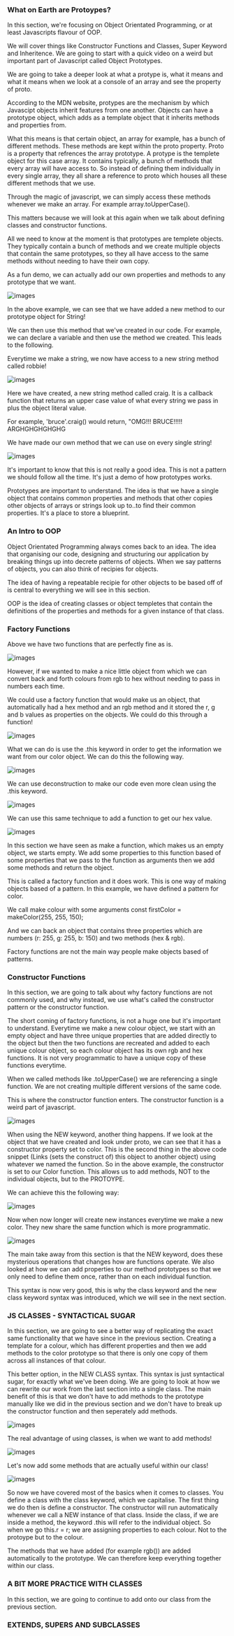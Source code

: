 
### What on Earth are Protoypes?

In this section, we're focusing on Object Orientated Programming, or at least Javascripts flavour of OOP.

We will cover things like Constructor Functions and Classes, Super Keyword and Inheritence. We are going to start with a quick video on a weird but important part of Javascript called Object Prototypes. 

We are going to take a deeper look at what a protype is, what it means and what it means when we look at a console of an array and see the property of proto.  

According to the MDN website, protypes are the mechanism by which Javascipt objects inherit features from one another. Objects can have a prototype object, which adds as a template object that it inherits methods and properties from. 

What this means is that certain object, an array for example, has a bunch of different methods. These methods are kept within the proto property. Proto is a property that refrences the array prototype. A protype is the templete object for this case array. It contains typically, a bunch of methods that every array will have access to. So instead of defining them individually in every single array, they all share a reference to proto which houses all these different methods that we use. 

Through the magic of javascript, we can simply access these methods whenever we make an array. For example array.toUpperCase(). 

This matters because we will look at this again when we talk about defining classes and constructor functions. 

All we need to know at the moment is that prototypes are templete objects. They typically contain a bunch of methods and we create multiple objects that contain the same prototypes, so they all have access to the same methods without needing to have their own copy. 

As a fun demo, we can actually add our own properties and methods to any prototype that we want. 

![images](/images/section19/robbiestring.png)

In the above example, we can see that we have added a new method to our prototype object for String!

We can then use this method that we've created in our code. For example, we can declare a variable and then use the method we created. This leads to the following. 

Everytime we make a string, we now have access to a new string method called robbie! 

![images](/images/section19/robbiestring2.png)

Here we have created, a new string method called craig. It is a callback function that returns an upper case value of what every string we pass in plus the object literal value.

For example, 'bruce'.craig() would return, "OMG!!! BRUCE!!!!! ARGHGHGHGHGHG

We have made our own method that we can use on every single string! 

![images](/images/section19/craig2.png)

It's important to know that this is not really a good idea. This is not a pattern we should follow all the time. It's just a demo of how prototypes works. 

Prototypes are important to understand. The idea is that we have a single object that contains common properties and methods that other copies other objects of arrays or strings look up to..to find their common properties. It's a place to store a blueprint. 

### An Intro to OOP 

Object Orientated Programming always comes back to an idea. The idea that organising our code, designing and structuring our application by breaking things up into decrete patterns of objects. When we say patterns of objects, you can also think of recipies for objects. 

The idea of having a repeatable recipie for other objects to be based off of is central to everything we will see in this section. 

OOP is the idea of creating classes or object templetes that contain the definitions of the properties and methods for a given instance of that class. 

### Factory Functions 


Above we have two functions that are perfectly fine as is. 


![images](/images/section19/factory1.png)

However, if we wanted to make a nice little object from which we can convert back and forth colours from rgb to hex without needing to pass in numbers each time.

We could use a factory function that would make us an object, that automatically had a hex method and an rgb method and it stored the r, g and b values as properties on the objects. We could do this through a function! 

![images](/images/section19/factoryfunction2.png)

What we can do is use the .this keyword in order to get the information we want from our color object. We can do this the following way. 

![images](/images/section19/factoryfunction3.png)

We can use deconstruction to make our code even more clean using the .this keyword. 

![images](/images/section19/factoryfunction4.png)

We can use this same technique to add a function to get our hex value. 

![images](/images/section19/factoryfunction5.png)

In this section we have seen as make a function, which makes us an empty object, we starts empty. We add some properties to this function based of some properties that we pass to the function as arguments then we add some methods and return the object. 

This is called a factory function and it does work. This is one way of making objects based of a pattern. In this example, we have defined a pattern for color. 

We call make colour with some arguments const firstColor = makeColor(255, 255, 150);

And we can back an object that contains three properties which are numbers (r: 255, g: 255, b: 150) and two methods (hex & rgb). 

Factory functions are not the main way people make objects based of patterns.


### Constructor Functions 

In this section, we are going to talk about why factory functions are not commonly used, and why instead, we use what's called the constructor pattern or the constructor function. 

The short coming of factory functions, is not a huge one but it's important to understand. Everytime we make a new colour object, we start with an empty object and have three unique properties that are added directly to the object but then the two functions are recreated and added to each unique colour object, so each colour object has its own rgb and hex functions. It is not very programmatic to have a unique copy of these functions everytime. 

When we called methods like .toUpperCase() we are referencing a single function. We are not creating multiple different versions of the same code. 

This is where the constructor function enters. The constructor function is a weird part of javascript. 

![images](/images/section19/construct1.png)

When using the NEW keyword, another thing happens. If we look at the object that we have created and look under proto, we can see that it has a constructor property set to color. This is the second thing in the above code snippet (Links (sets the construct of) this object to another object) using whatever we named the function. So in the above example, the constructor is set to our Color function. This allows us to add methods, NOT to the individual objects, but to the PROTOYPE.

We can achieve this the following way:

![images](/images/section19/construct2.png)

Now when now longer will create new instances everytime we make a new color. They new share the same function which is more programmatic. 

![images](/images/section19/construct3.png)

The main take away from this section is that the NEW keyword, does these mysterious operations that changes how are functions operate. We also looked at how we can add properties to our method prototypes so that we only need to define them once, rather than on each individual function. 

This syntax is now very good, this is why the class keyword and the new class keyword syntax was introduced, which we will see in the next section. 

### JS CLASSES - SYNTACTICAL SUGAR 

In this section, we are going to see a better way of replicating the exact same functionality that we have since in the previous section. Creating a template for a colour, which has different properties and then we add methods to the color prototype so that there is only one copy of them across all instances of that colour. 

This better option, in the NEW CLASS syntax. This syntax is just syntactical sugar, for exactly what we've been doing.  We are going to look at how we can rewrite our work from the last section into a single class. The main benefit of this is that we don't have to add methods to the prototype manually like we did in the previous section and we don't have to break up the constructor function and then seperately add methods. 

![images](/images/section19/class1.png)

The real advantage of using classes, is when we want to add methods! 

![images](/images/section19/class2.png)

Let's now add some methods that are actually useful within our class!

![images](/images/section19/class3.png)

So now we have covered most of the basics when it comes to classes. You define a class with the class keyword, which we capitalise. The first thing we do then is define a constructor. The constructor will run automatically whenever we call a NEW instance of that class. Inside the class, if we are inside a method, the keyword .this will refer to the individual object. So when we go this.r = r; we are  assigning properties to each colour. Not to the protoype but to the colour.

The methods that we have added (for example rgb()) are added automatically to the prototype. We can therefore keep everything together within our class. 


### A BIT MORE PRACTICE WITH CLASSES 

In this section, we are going to continue to add onto our class from the previous section.



### EXTENDS, SUPERS AND SUBCLASSES 


 